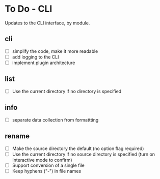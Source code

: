 # To Do - CLI

Updates to the CLI interface, by module.

## cli

- [ ] simplify the code, make it more readable
- [ ] add logging to the CLI
- [ ] implement plugin architecture

## list

- [ ] Use the current directory if no directory is specified

## info

- [ ] separate data collection from formattting


## rename

- [ ] Make the source directory the default (no option flag required)
- [ ] Use the current directory if no source directory is specified (turn on Interactive mode to confirm)
- [ ] Support conversion of a single file
- [ ] Keep hyphens ("-") in file names

